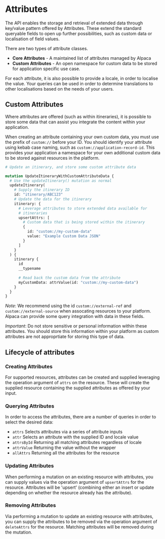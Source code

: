 # Attributes

The API enables the storage and retrieval of extended data through key/value
pattern offered by Attributes. These extend the standard queryable fields to
open up further possibilities, such as custom data or localisation of field
values.

There are two types of attribute classes.

- **Core Attributes** - A maintained list of attributes managed by Alpaca
- **Custom Attributes** - An open namespace for custom data to be stored for
  application specific use case.

For each attribute, it is also possible to provide a locale, in order to
localise the value. Your queries can be used in order to determine translations
to other localisations based on the needs of your users.

## Custom Attributes

Where attributes are offered (such as within itineraries), it is possible to
store some data that can assist you integrate the content within your 
application.

When creating an attribute containing your own custom data, you must use the
prefix of `custom://` before your ID. You should identify your attribute using
kebab case naming, such as `custom://application-record-id`. This provides your
application a namespace for your own additional custom data to be stored against
resources in the platform.

```graphql
# Update an itinerary, and store some custom attribute data

mutation UpdateItineraryWithCustomAttributeData {
  # Use the updateItinerary() mutation as normal
  updateItinerary(
    # Supply the itinerary ID
    id: "itinerary/ABC123"
    # Update the data for the itinerary
    itinerary: {
      # Leverage attributes to store extended data available for
      # itineraries
      upsertAttrs: [
        # Custom data that is being stored within the itinerary
        {
          id: "custom://my-custom-data"
          value: "Example Custom Data JSON"
        }
      ]
    }
  ) {
    itinerary {
      id
      __typename
      
      # Read back the custom data from the attribute
      myCustomData: attrValue(id: "custom://my-custom-data")
    }
  }
}
```
*Note*: We recommend using the id `custom://external-ref` and 
`custom://external-source` when assocating resources to your platform. Alpaca
can provide some query integration with data in these fields.

*Important*: Do not store sensitive or personal information within these
attributes. You should store this information within your platform as 
custom attributes are not approprtiate for storing this type of data.

## Lifecycle of attributes

### Creating Attributes

For supported resources, attributes can be created and supplied leveraging
the operation argument of `attrs` on the resource. These will create the
supplied resource containing the supplied attributes as offered by your input.

### Querying Attributes

In order to access the attributes, there are a number of queries in order to
select the desired data:

- `attrs` Selects attributes via a series of attribute inputs
- `attr` Selects an attribute with the supplied ID and locale value
- `attrsById` Returning all matching attributes regardless of locale
- `attrValue` Returning the value without the wrapper
- `allAttrs` Returning all the attributes for the resource

### Updating Attributes

When performing a mutation on an existing resource with attributes, you can
supply values via the operation argument of `upsertAttrs` for the resource.
Attributes will be 'upsert' (combining either an insert or update depending on
whether the resource already has the attribute).

### Removing Attributes

Via performing a mutation to update an existing resource with attributes, you
can supply the attributes to be removed via the operation argument of
`deleteAttrs` for the resource. Matching attributes will be removed during the
mutation.
